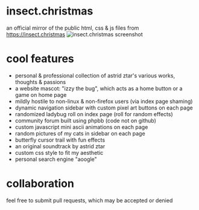 # insect.christmas
an official mirror of the public html, css & js files from https://insect.christmas
![insect.christmas screenshot](https://insect.christmas/images/github/ic11-26-2024.png)

# cool features
- personal & professional collection of astrid ztar's various works, thoughts & passions
- a website mascot: "izzy the bug", which acts as a home button or a game on home page
- mildly hostile to non-linux & non-firefox users (via index page shaming)
- dynamic navigation sidebar with custom pixel art buttons on each page
- randomized ladybug roll on index page (roll for random effects)
- community forum built using phpbb (code not on github)
- custom javascript mini ascii animations on each page
- random pictures of my cats in sidebar on each page
- butterfly cursor trail with fun effects
- an original soundtrack by astrid ztar
- custom css style to fit my aesthetic
- personal search engine "aoogle"

# collaboration
feel free to submit pull requests, which may be accepted or denied
